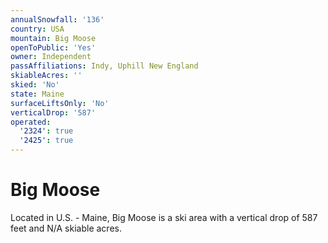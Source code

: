```yaml
---
annualSnowfall: '136'
country: USA
mountain: Big Moose
openToPublic: 'Yes'
owner: Independent
passAffiliations: Indy, Uphill New England
skiableAcres: ''
skied: 'No'
state: Maine
surfaceLiftsOnly: 'No'
verticalDrop: '587'
operated:
  '2324': true
  '2425': true
---
```



# Big Moose

Located in U.S. - Maine, Big Moose is a ski area with a vertical drop of 587 feet and N/A skiable acres.
